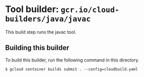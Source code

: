 # Tool builder: `gcr.io/cloud-builders/java/javac`

This build step runs the javac tool.

## Building this builder

To build this builder, run the following command in this directory.

    $ gcloud container builds submit . --config=cloudbuild.yaml
